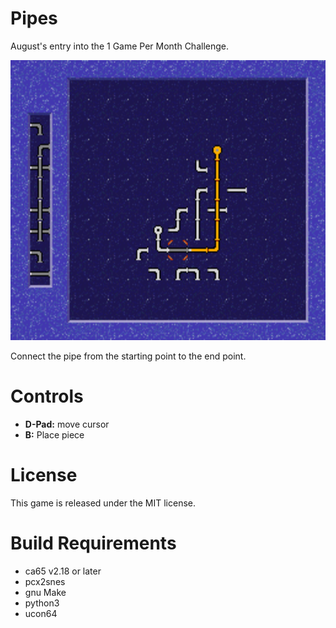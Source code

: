 Pipes
=====

August's entry into the 1 Game Per Month Challenge.

<img src="screenshot.png?raw=true" alt="Pipes Screenshot" width="512" height="448">

Connect the pipe from the starting point to the end point.


Controls
========

 * **D-Pad:** move cursor
 * **B:** Place piece


License
=======
This game is released under the MIT license.



Build Requirements
===================
 * ca65 v2.18 or later
 * pcx2snes
 * gnu Make
 * python3
 * ucon64

